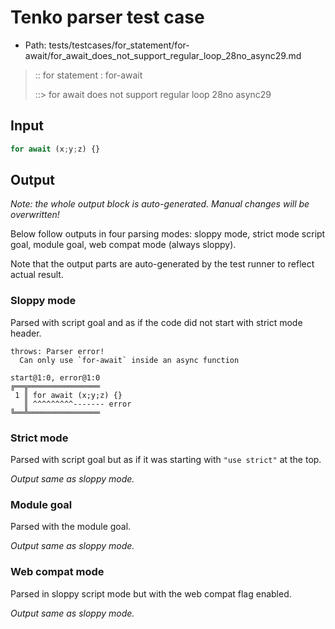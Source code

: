 # Tenko parser test case

- Path: tests/testcases/for_statement/for-await/for_await_does_not_support_regular_loop_28no_async29.md

> :: for statement : for-await
>
> ::> for await does not support regular loop 28no async29

## Input

`````js
for await (x;y;z) {}
`````

## Output

_Note: the whole output block is auto-generated. Manual changes will be overwritten!_

Below follow outputs in four parsing modes: sloppy mode, strict mode script goal, module goal, web compat mode (always sloppy).

Note that the output parts are auto-generated by the test runner to reflect actual result.

### Sloppy mode

Parsed with script goal and as if the code did not start with strict mode header.

`````
throws: Parser error!
  Can only use `for-await` inside an async function

start@1:0, error@1:0
╔══╦════════════════
 1 ║ for await (x;y;z) {}
   ║ ^^^^^^^^^------- error
╚══╩════════════════

`````

### Strict mode

Parsed with script goal but as if it was starting with `"use strict"` at the top.

_Output same as sloppy mode._

### Module goal

Parsed with the module goal.

_Output same as sloppy mode._

### Web compat mode

Parsed in sloppy script mode but with the web compat flag enabled.

_Output same as sloppy mode._
